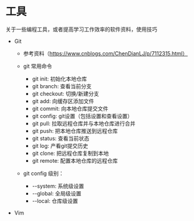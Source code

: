 # 工具

关于一些编程工具，或者提高学习工作效率的软件资料，使用技巧

- Git
    - 参考资料（https://www.cnblogs.com/ChenDianLJ/p/7112315.html）
    - git 常用命令
        + git init: 初始化本地仓库
        + git branch: 查看当前分支
        + git checkout: 切换/新建分支
        + git add: 向缓存区添加文件
        + git commit: 向本地仓库提交文件
        + git config: git设置（包括设置和查看设置）
        + git pull: 拉取远程仓库并与本地仓库进行合并
        + git push: 把本地仓库推送到远程仓库
        - git status: 查看当前状态
        - git log: 产看git提交历史
        - git clone: 把远程仓库复制到本地
        - git remote: 配置本地仓库的远程仓库
        
    - git config 级别：
        + --system: 系统级设置
        + --global: 全局级设置
        + --local: 仓库级设置
    
- Vim

  
